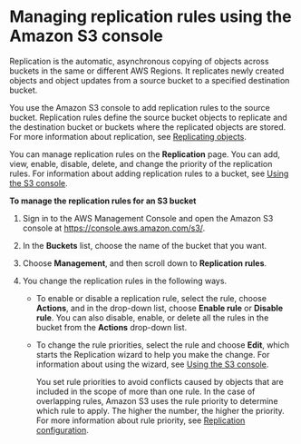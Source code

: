 # Managing replication rules using the Amazon S3 console<a name="disable-replication"></a>

Replication is the automatic, asynchronous copying of objects across buckets in the same or different AWS Regions\. It replicates newly created objects and object updates from a source bucket to a specified destination bucket\. 

You use the Amazon S3 console to add replication rules to the source bucket\. Replication rules define the source bucket objects to replicate and the destination bucket or buckets where the replicated objects are stored\. For more information about replication, see [Replicating objects](replication.md)\.

You can manage replication rules on the **Replication** page\. You can add, view, enable, disable, delete, and change the priority of the replication rules\. For information about adding replication rules to a bucket, see [Using the S3 console](replication-walkthrough1.md#enable-replication)\.

**To manage the replication rules for an S3 bucket**

1. Sign in to the AWS Management Console and open the Amazon S3 console at [https://console\.aws\.amazon\.com/s3/](https://console.aws.amazon.com/s3/)\.

1. In the **Buckets** list, choose the name of the bucket that you want\.

1. Choose **Management**, and then scroll down to **Replication rules**\.

1. You change the replication rules in the following ways\.
   + To enable or disable a replication rule, select the rule, choose **Actions**, and in the drop\-down list, choose **Enable rule** or **Disable rule**\. You can also disable, enable, or delete all the rules in the bucket from the **Actions** drop\-down list\.
   + To change the rule priorities, select the rule and choose **Edit**, which starts the Replication wizard to help you make the change\. For information about using the wizard, see [Using the S3 console](replication-walkthrough1.md#enable-replication)\.

     You set rule priorities to avoid conflicts caused by objects that are included in the scope of more than one rule\. In the case of overlapping rules, Amazon S3 uses the rule priority to determine which rule to apply\. The higher the number, the higher the priority\. For more information about rule priority, see [Replication configuration](replication-add-config.md)\.
